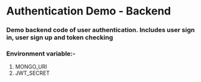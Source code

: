 # Authentication Demo - Backend

### Demo backend code of user authentication. Includes user sign in, user sign up and token checking 

### Environment variable:-

1. MONGO_URI
2. JWT_SECRET
